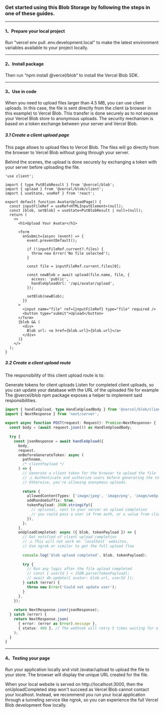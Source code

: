 ### Get started using this Blob Storage by following the steps in one of these guides.
---
#### 1、Prepare your local project
Run "vercel env pull .env.development.local" to make the latest environment variables available to your project locally.

---
#### 2、Install  package
Then run “npm install @vercel/blob” to install the Vercel Blob SDK.

---
#### 3、Use in code
When you need to upload files larger than 4.5 MB, you can use client uploads. In this case, the file is sent directly from the client (a browser in this example) to Vercel Blob. This transfer is done securely as to not expose your Vercel Blob store to anonymous uploads. The security mechanism is based on a token exchange between your server and Vercel Blob.

##### 3.1 Create a client upload page
This page allows to upload files to Vercel Blob. The files will go directly from the browser to Vercel Blob without going through your server.

Behind the scenes, the upload is done securely by exchanging a token with your server before uploading the file.
```src/app/avatar/upload/page.tsx
'use client';
 
import { type PutBlobResult } from '@vercel/blob';
import { upload } from '@vercel/blob/client';
import { useState, useRef } from 'react';
 
export default function AvatarUploadPage() {
  const inputFileRef = useRef<HTMLInputElement>(null);
  const [blob, setBlob] = useState<PutBlobResult | null>(null);
  return (
    <>
      <h1>Upload Your Avatar</h1>
 
      <form
        onSubmit={async (event) => {
          event.preventDefault();
 
          if (!inputFileRef.current?.files) {
            throw new Error('No file selected');
          }
 
          const file = inputFileRef.current.files[0];
 
          const newBlob = await upload(file.name, file, {
            access: 'public',
            handleUploadUrl: '/api/avatar/upload',
          });
 
          setBlob(newBlob);
        }}
      >
        <input name="file" ref={inputFileRef} type="file" required />
        <button type="submit">Upload</button>
      </form>
      {blob && (
        <div>
          Blob url: <a href={blob.url}>{blob.url}</a>
        </div>
      )}
    </>
  );
}
```
##### 3.2 Create a client upload route
The responsibility of this client upload route is to:

Generate tokens for client uploads
Listen for completed client uploads, so you can update your database with the URL of the uploaded file for example
The @vercel/blob npm package exposes a helper to implement said responsibilities.
```src/app/api/avatar/upload/route.ts
import { handleUpload, type HandleUploadBody } from '@vercel/blob/client';
import { NextResponse } from 'next/server';
 
export async function POST(request: Request): Promise<NextResponse> {
  const body = (await request.json()) as HandleUploadBody;
 
  try {
    const jsonResponse = await handleUpload({
      body,
      request,
      onBeforeGenerateToken: async (
        pathname,
        /* clientPayload */
      ) => {
        // Generate a client token for the browser to upload the file
        // ⚠️ Authenticate and authorize users before generating the token.
        // Otherwise, you're allowing anonymous uploads.
 
        return {
          allowedContentTypes: ['image/jpeg', 'image/png', 'image/webp'],
          addRandomSuffix: true,
          tokenPayload: JSON.stringify({
            // optional, sent to your server on upload completion
            // you could pass a user id from auth, or a value from clientPayload
          }),
        };
      },
      onUploadCompleted: async ({ blob, tokenPayload }) => {
        // Get notified of client upload completion
        // ⚠️ This will not work on `localhost` websites,
        // Use ngrok or similar to get the full upload flow
 
        console.log('blob upload completed', blob, tokenPayload);
 
        try {
          // Run any logic after the file upload completed
          // const { userId } = JSON.parse(tokenPayload);
          // await db.update({ avatar: blob.url, userId });
        } catch (error) {
          throw new Error('Could not update user');
        }
      },
    });
 
    return NextResponse.json(jsonResponse);
  } catch (error) {
    return NextResponse.json(
      { error: (error as Error).message },
      { status: 400 }, // The webhook will retry 5 times waiting for a 200
    );
  }
}

```
---
#### 4、Testing your page
Run your application locally and visit /avatar/upload to upload the file to your store. The browser will display the unique URL created for the file.

When your local website is served on http://localhost:3000, then the onUploadCompleted step won't succeed as Vercel Blob cannot contact your localhost. Instead, we recommend you run your local application through a tunneling service like ngrok, so you can experience the full Vercel Blob development flow locally.